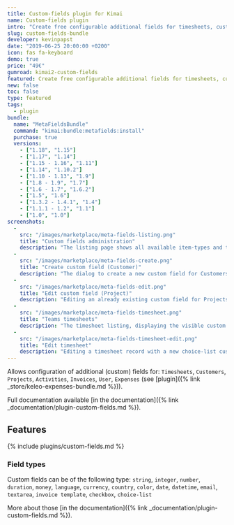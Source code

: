 ```yaml
---
title: Custom-fields plugin for Kimai
name: Custom-fields plugin
intro: "Create free configurable additional fields for timesheets, customers, projects, activities and users."
slug: custom-fields-bundle
developer: kevinpapst
date: "2019-06-25 20:00:00 +0200"
icon: fas fa-keyboard
demo: true 
price: "49€"
gumroad: kimai2-custom-fields
featured: Create free configurable additional fields for timesheets, customers, projects, activities and users in various formats. Fields can be optional or mandatory and restricted by permissions.
new: false
toc: false
type: featured
tags:
  - plugin
bundle:
  name: "MetaFieldsBundle"
  command: "kimai:bundle:metafields:install"
  purchase: true
  versions:
    - ["1.18", "1.15"]
    - ["1.17", "1.14"]
    - ["1.15 - 1.16", "1.11"]
    - ["1.14", "1.10.2"]
    - ["1.10 - 1.13", "1.9"]
    - ["1.8 - 1.9", "1.7"]
    - ["1.6 - 1.7", "1.6.2"]
    - ["1.5", "1.6"]
    - ["1.3.2 - 1.4.1", "1.4"]
    - ["1.1.1 - 1.2", "1.1"]
    - ["1.0", "1.0"]
screenshots:
  - 
    src: "/images/marketplace/meta-fields-listing.png"
    title: "Custom fields administration"
    description: "The listing page shows all available item-types and their configured custom fields"
  - 
    src: "/images/marketplace/meta-fields-create.png"
    title: "Create custom field (Customer)"
    description: "The dialog to create a new custom field for Customers"
  - 
    src: "/images/marketplace/meta-fields-edit.png"
    title: "Edit custom field (Project)"
    description: "Editing an already existing custom field for Projects (type boolean, see default value)"
  - 
    src: "/images/marketplace/meta-fields-timesheet.png"
    title: "Teams timesheets"
    description: "The timesheet listing, displaying the visible custom field Location"
  - 
    src: "/images/marketplace/meta-fields-timesheet-edit.png"
    title: "Edit timesheet"
    description: "Editing a timesheet record with a new choice-list custom field"
---
```


Allows configuration of additional (custom) fields for:
`Timesheets`, `Customers`, `Projects`, `Activities`, `Invoices`, `User`, `Expenses` (see [plugin]({% link _store/keleo-expenses-bundle.md %})).

Full documentation available [in the documentation]({% link _documentation/plugin-custom-fields.md %}).

## Features

{% include plugins/custom-fields.md %}

### Field types

Custom fields can be of the following type: 
`string`, `integer`, `number`, `duration`, `money`, `language`, `currency`, `country`, `color`, `date`, `datetime`, `email`, `textarea`, `invoice template`, `checkbox`, `choice-list`

More about those [in the documentation]({% link _documentation/plugin-custom-fields.md %}).
